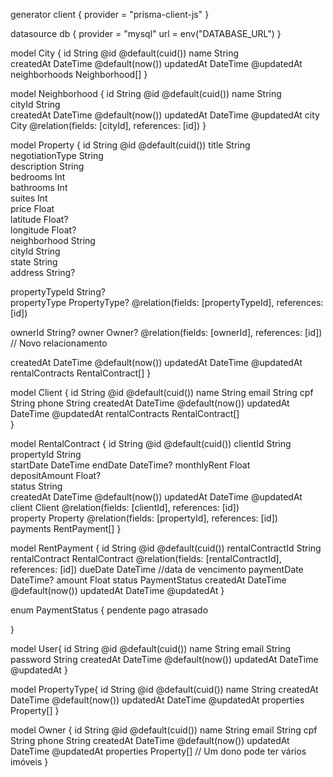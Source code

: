 generator client {
provider = "prisma-client-js"
}

datasource db {
provider = "mysql"
url = env("DATABASE_URL")
}

model City {
id String @id @default(cuid())
name String  
 createdAt DateTime @default(now())
updatedAt DateTime @updatedAt
neighborhoods Neighborhood[]
}

model Neighborhood {
id String @id @default(cuid())
name String  
 cityId String  
 createdAt DateTime @default(now())
updatedAt DateTime @updatedAt
city City @relation(fields: [cityId], references: [id])
}

model Property {
id String @id @default(cuid())
title String  
 negotiationType String  
 description String  
 bedrooms Int  
 bathrooms Int  
 suites Int  
 price Float  
 latitude Float?  
 longitude Float?  
 neighborhood String  
 cityId String  
 state String  
 address String?

propertyTypeId String?  
 propertyType PropertyType? @relation(fields: [propertyTypeId], references: [id])

ownerId String?
owner Owner? @relation(fields: [ownerId], references: [id]) // Novo relacionamento

createdAt DateTime @default(now())
updatedAt DateTime @updatedAt
rentalContracts RentalContract[]
}

model Client {
id String @id @default(cuid())
name String
email String
cpf String
phone String
createdAt DateTime @default(now())
updatedAt DateTime @updatedAt
rentalContracts RentalContract[]  
}

model RentalContract {
id String @id @default(cuid())
clientId String  
 propertyId String  
 startDate DateTime
endDate DateTime?
monthlyRent Float  
 depositAmount Float?  
 status String  
 createdAt DateTime @default(now())
updatedAt DateTime @updatedAt
client Client @relation(fields: [clientId], references: [id])  
 property Property @relation(fields: [propertyId], references: [id])  
 payments RentPayment[]
}

model RentPayment {
id String @id @default(cuid())
rentalContractId String
rentalContract RentalContract @relation(fields: [rentalContractId], references: [id])
dueDate DateTime //data de vencimento
paymentDate DateTime?
amount Float
status PaymentStatus
createdAt DateTime @default(now())
updatedAt DateTime @updatedAt
}

enum PaymentStatus {
pendente
pago
atrasado

}

model User{
id String @id @default(cuid())
name String
email String
password String
createdAt DateTime @default(now())
updatedAt DateTime @updatedAt
}

model PropertyType{
id String @id @default(cuid())
name String
createdAt DateTime @default(now())
updatedAt DateTime @updatedAt
properties Property[]
}

model Owner {
id String @id @default(cuid())
name String
email String
cpf String
phone String
createdAt DateTime @default(now())
updatedAt DateTime @updatedAt
properties Property[] // Um dono pode ter vários imóveis
}
